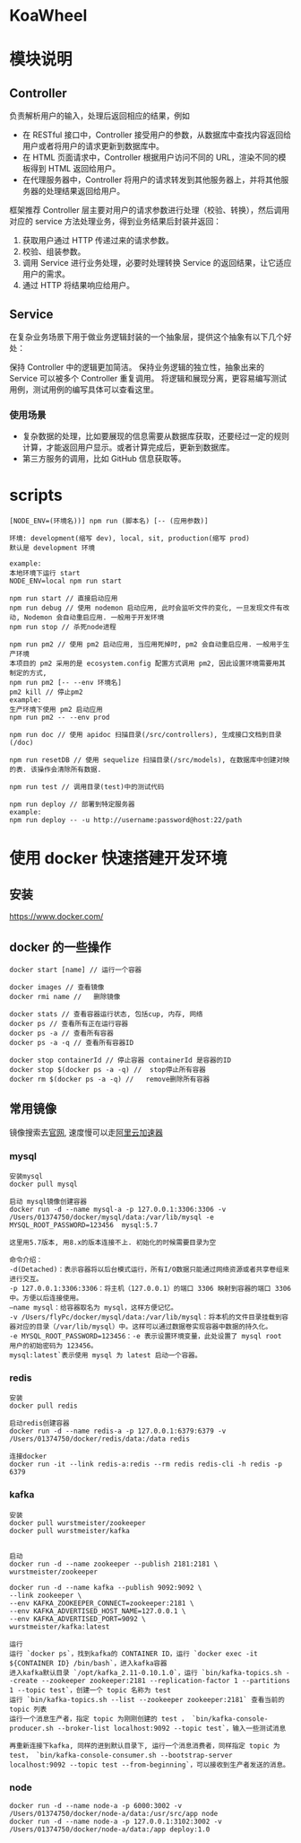 # KoaWheel

# 模块说明

## Controller

负责解析用户的输入，处理后返回相应的结果，例如

- 在 RESTful 接口中，Controller 接受用户的参数，从数据库中查找内容返回给用户或者将用户的请求更新到数据库中。
- 在 HTML 页面请求中，Controller 根据用户访问不同的 URL，渲染不同的模板得到 HTML 返回给用户。
- 在代理服务器中，Controller 将用户的请求转发到其他服务器上，并将其他服务器的处理结果返回给用户。

框架推荐 Controller 层主要对用户的请求参数进行处理（校验、转换），然后调用对应的 service 方法处理业务，得到业务结果后封装并返回：

1. 获取用户通过 HTTP 传递过来的请求参数。
2. 校验、组装参数。
3. 调用 Service 进行业务处理，必要时处理转换 Service 的返回结果，让它适应用户的需求。
4. 通过 HTTP 将结果响应给用户。

## Service

在复杂业务场景下用于做业务逻辑封装的一个抽象层，提供这个抽象有以下几个好处：

保持 Controller 中的逻辑更加简洁。
保持业务逻辑的独立性，抽象出来的 Service 可以被多个 Controller 重复调用。
将逻辑和展现分离，更容易编写测试用例，测试用例的编写具体可以查看这里。

### 使用场景

- 复杂数据的处理，比如要展现的信息需要从数据库获取，还要经过一定的规则计算，才能返回用户显示。或者计算完成后，更新到数据库。
- 第三方服务的调用，比如 GitHub 信息获取等。

# scripts

```
[NODE_ENV=(环境名))] npm run (脚本名) [-- (应用参数)]

环境: development(缩写 dev), local, sit, production(缩写 prod)
默认是 development 环境

example:
本地环境下运行 start
NODE_ENV=local npm run start

npm run start // 直接启动应用
npm run debug // 使用 nodemon 启动应用, 此时会监听文件的变化, 一旦发现文件有改动, Nodemon 会自动重启应用. 一般用于开发环境
npm run stop // 杀死node进程

npm run pm2 // 使用 pm2 启动应用, 当应用死掉时, pm2 会自动重启应用. 一般用于生产环境
本项目的 pm2 采用的是 ecosystem.config 配置方式调用 pm2, 因此设置环境需要用其制定的方式,
npm run pm2 [-- --env 环境名]
pm2 kill // 停止pm2
example:
生产环境下使用 pm2 启动应用
npm run pm2 -- --env prod

npm run doc // 使用 apidoc 扫描目录(/src/controllers), 生成接口文档到目录(/doc)

npm run resetDB // 使用 sequelize 扫描目录(/src/models), 在数据库中创建对映的表. 该操作会清除所有数据.

npm run test // 调用目录(test)中的测试代码

npm run deploy // 部署到特定服务器
example:
npm run deploy -- -u http://username:password@host:22/path
```

# 使用 docker 快速搭建开发环境

## 安装

https://www.docker.com/

## docker 的一些操作

```
docker start [name] // 运行一个容器

docker images // 查看镜像
docker rmi name //   删除镜像

docker stats // 查看容器运行状态, 包括cup, 内存, 网络
docker ps // 查看所有正在运行容器
docker ps -a // 查看所有容器
docker ps -a -q // 查看所有容器ID

docker stop containerId // 停止容器 containerId 是容器的ID
docker stop $(docker ps -a -q) //  stop停止所有容器
docker rm $(docker ps -a -q) //   remove删除所有容器

```

## 常用镜像

镜像搜索去[官网](https://hub.docker.com/), 速度慢可以走[阿里云加速器](https://account.aliyun.com/login/login.htm?oauth_callback=https://cr.console.aliyun.com/&lang=zh#/accelerator)

### mysql

```
安装mysql
docker pull mysql

启动 mysql镜像创建容器
docker run -d --name mysql-a -p 127.0.0.1:3306:3306 -v /Users/01374750/docker/mysql/data:/var/lib/mysql -e MYSQL_ROOT_PASSWORD=123456  mysql:5.7

这里用5.7版本, 用8.x的版本连接不上. 初始化的时候需要目录为空

命令介绍：
-d(Detached)：表示容器将以后台模式运行，所有I/O数据只能通过网络资源或者共享卷组来进行交互。
-p 127.0.0.1:3306:3306：将主机（127.0.0.1）的端口 3306 映射到容器的端口 3306 中。方便以后连接使用。
–name mysql：给容器取名为 mysql，这样方便记忆。
-v /Users/flyPc/docker/mysql/data:/var/lib/mysql：将本机的文件目录挂载到容器对应的目录（/var/lib/mysql）中。这样可以通过数据卷实现容器中数据的持久化。
-e MYSQL_ROOT_PASSWORD=123456：-e 表示设置环境变量，此处设置了 mysql root 用户的初始密码为 123456。
mysql:latest`表示使用 mysql 为 latest 启动一个容器。
```

### redis

```
安装
docker pull redis

启动redis创建容器
docker run -d --name redis-a -p 127.0.0.1:6379:6379 -v /Users/01374750/docker/redis/data:/data redis

连接docker
docker run -it --link redis-a:redis --rm redis redis-cli -h redis -p 6379
```

### kafka

```
安装
docker pull wurstmeister/zookeeper
docker pull wurstmeister/kafka


启动
docker run -d --name zookeeper --publish 2181:2181 \
wurstmeister/zookeeper

docker run -d --name kafka --publish 9092:9092 \
--link zookeeper \
--env KAFKA_ZOOKEEPER_CONNECT=zookeeper:2181 \
--env KAFKA_ADVERTISED_HOST_NAME=127.0.0.1 \
--env KAFKA_ADVERTISED_PORT=9092 \
wurstmeister/kafka:latest

运行
运行 `docker ps`，找到kafka的 CONTAINER ID，运行 `docker exec -it ${CONTAINER ID} /bin/bash`，进入kafka容器
进入kafka默认目录 `/opt/kafka_2.11-0.10.1.0`，运行 `bin/kafka-topics.sh --create --zookeeper zookeeper:2181 --replication-factor 1 --partitions 1 --topic test`，创建一个 topic 名称为 test
运行 `bin/kafka-topics.sh --list --zookeeper zookeeper:2181` 查看当前的 topic 列表
运行一个消息生产者，指定 topic 为刚刚创建的 test ， `bin/kafka-console-producer.sh --broker-list localhost:9092 --topic test`，输入一些测试消息

再重新连接下kafka, 同样的进到默认目录下, 运行一个消息消费者，同样指定 topic 为 test， `bin/kafka-console-consumer.sh --bootstrap-server localhost:9092 --topic test --from-beginning`，可以接收到生产者发送的消息。
```

### node

```
docker run -d --name node-a -p 6000:3002 -v /Users/01374750/docker/node-a/data:/usr/src/app node
docker run -d --name node-a -p 127.0.0.1:3102:3002 -v /Users/01374750/docker/node-a/data:/app deploy:1.0
```
